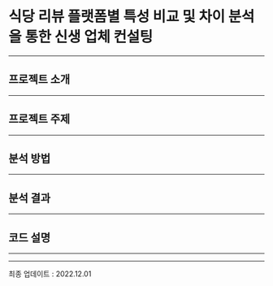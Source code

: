 # 식당 리뷰 플랫폼별 특성 비교 및 차이 분석을 통한 신생 업체 컨설팅

****

## 프로젝트 소개
****


## 프로젝트 주제
****



## 분석 방법
****


## 분석 결과
****


## 코드 설명
****



****
최종 업데이트 : 2022.12.01
